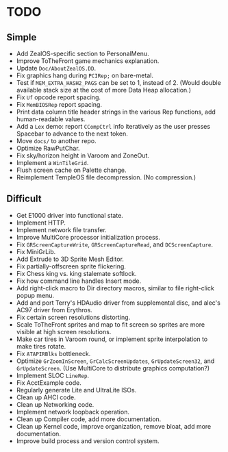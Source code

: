 # TODO

## Simple
* Add ZealOS-specific section to PersonalMenu.
* Improve ToTheFront game mechanics explanation.
* Update `Doc/AboutZealOS.DD`.
* Fix graphics hang during `PCIRep;` on bare-metal.
* Test if `MEM_EXTRA_HASH2_PAGS` can be set to 1, instead of 2. (Would double available stack size at the cost of more Data Heap allocation.)
* Fix `Uf` opcode report spacing.
* Fix `MemBIOSRep` report spacing.
* Print data column title header strings in the various Rep functions, add human-readable values.
* Add a `Lex` demo: report `CCompCtrl` info iteratively as the user presses Spacebar to advance to the next token.
* Move `docs/` to another repo.
* Optimize RawPutChar.
* Fix sky/horizon height in Varoom and ZoneOut.
* Implement a `WinTileGrid`.
* Flush screen cache on Palette change.
* Reimplement TempleOS file decompression. (No compression.)

## Difficult
* Get E1000 driver into functional state.
* Implement HTTP.
* Implement network file transfer.
* Improve MultiCore processor initialization process.
* Fix `GRScreenCaptureWrite`, `GRScreenCaptureRead`, and `DCScreenCapture`.
* Fix MiniGrLib.
* Add Extrude to 3D Sprite Mesh Editor.
* Fix partially-offscreen sprite flickering.
* Fix Chess king vs. king stalemate softlock.
* Fix how command line handles Insert mode.
* Add right-click macro to Dir directory macros, similar to file right-click popup menu.
* Add and port Terry's HDAudio driver from supplemental disc, and alec's AC97 driver from Erythros.
* Fix certain screen resolutions distorting.
* Scale ToTheFront sprites and map to fit screen so sprites are more visible at high screen resolutions.
* Make car tires in Varoom round, or implement sprite interpolation to make tires rotate.
* Fix `ATAPIRBlks` bottleneck.
* Optimize `GrZoomInScreen`, `GrCalcScreenUpdates`, `GrUpdateScreen32`, and `GrUpdateScreen`. (Use MultiCore to distribute graphics computation?)
* Implement SLOC `LineRep`.
* Fix AcctExample code.
* Regularly generate Lite and UltraLite ISOs.
* Clean up AHCI code.
* Clean up Networking code.
* Implement network loopback operation.
* Clean up Compiler code, add more documentation.
* Clean up Kernel code, improve organization, remove bloat, add more documentation.
* Improve build process and version control system.